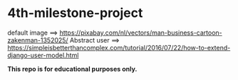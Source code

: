 # 4th-milestone-project

default image ==> https://pixabay.com/nl/vectors/man-business-cartoon-zakenman-1352025/
Abstract user ==> https://simpleisbetterthancomplex.com/tutorial/2016/07/22/how-to-extend-django-user-model.html

**This repo is for educational purposes only.**
